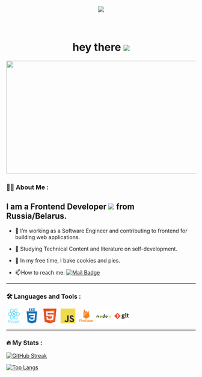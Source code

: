 <div id="header" align="center">
<div>
  <img src="https://media.giphy.com/media/cJ4qe21kwG02fP4mEz/giphy.gif" width="200"/>
  </div>
  <br>
  <div>
<img src="https://komarev.com/ghpvc/?username=ava-mirtl&style=flat-square&color=blue" alt=""/>
</div>
<h1 >
  hey there
  <img src="https://media.giphy.com/media/hvRJCLFzcasrR4ia7z/giphy.gif" width="30px"/>
</h1>
</div>
<div align="center">
  <img src="https://media.giphy.com/media/3o6ozmlzlH8YQdr9GU/giphy.gif" width="600" height="300"/>
</div>

### :woman_technologist: About Me :
I am a Frontend Developer <img src="https://media.giphy.com/media/WUlplcMpOCEmTGBtBW/giphy.gif" width="30"> from Russia/Belarus.
---

- :telescope: I’m working as a Software Engineer and contributing to frontend for building web applications.

- :seedling: Studying Technical Content and literature on self-development.

- :pie: In my free time, I bake cookies and pies.

- :mailbox:How to reach me: [![Mail Badge](https://img.shields.io/badge/-avamirtl-blue?style=flat&logo=GMail&logoColor=white)](mailto:avamirtl@gmail.com)

---

### :hammer_and_wrench: Languages and Tools :

<div>
  <img src="https://github.com/devicons/devicon/blob/master/icons/react/react-original-wordmark.svg" title="React" alt="React" width="40" height="40"/>&nbsp;
  <img src="https://github.com/devicons/devicon/blob/master/icons/css3/css3-plain-wordmark.svg"  title="CSS3" alt="CSS" width="40" height="40"/>&nbsp;
  <img src="https://github.com/devicons/devicon/blob/master/icons/html5/html5-original.svg" title="HTML5" alt="HTML" width="40" height="40"/>&nbsp;
  <img src="https://github.com/devicons/devicon/blob/master/icons/javascript/javascript-original.svg" title="JavaScript" alt="JavaScript" width="40" height="40"/>&nbsp;
  <img src="https://github.com/devicons/devicon/blob/master/icons/firebase/firebase-plain-wordmark.svg" title="Firebase" alt="Firebase" width="40" height="40"/>&nbsp;
  <img src="https://github.com/devicons/devicon/blob/master/icons/nodejs/nodejs-original-wordmark.svg" title="NodeJS" alt="NodeJS" width="40" height="40"/>&nbsp;
  <img src="https://github.com/devicons/devicon/blob/master/icons/git/git-original-wordmark.svg" title="Git" **alt="Git" width="40" height="40"/>
</div>


---

### :fire: My Stats :
[![GitHub Streak](http://github-readme-streak-stats.herokuapp.com?user=ava-mirtl&theme=dark&background=000000)](https://git.io/streak-stats)

[![Top Langs](https://github-readme-stats.vercel.app/api/top-langs/?username=ava-mirtl&layout=compact&theme=vision-friendly-dark)](https://github.com/anuraghazra/github-readme-stats)
